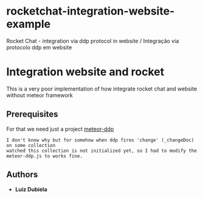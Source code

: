 # rocketchat-integration-website-example
Rocket Chat - integration via ddp protocol in website / Integração via protocolo ddp em website

# Integration website and rocket

This is a very poor implementation of how integrate rocket chat and website without meteor framework

## Prerequisites

For that we need just a project [meteor-ddp](https://github.com/EddieFloresLive/meteor-ddp) 
```
I don't know why but for somehow when ddp fires 'change' (_changeDoc) on some collection 
watched this collection is not initialized yet, so I had to modify the meteor-ddp.js to works fine.
```

## Authors

* **Luiz Dubiela** 
